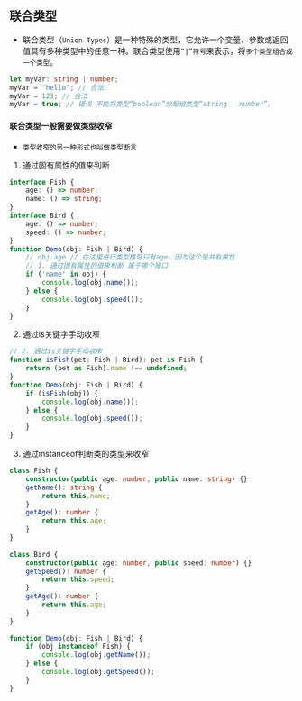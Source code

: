## 联合类型
* 联合类型（`Union Types`）是一种特殊的类型，它允许一个变量、参数或返回值具有多种类型中的任意一种。联合类型使用`“|”符号`来表示，将`多个类型组合成一个类型`。
```typescript
let myVar: string | number;  
myVar = "hello"; // 合法  
myVar = 123; // 合法  
myVar = true; // 错误 不能将类型“boolean”分配给类型“string | number”。
```

#### 联合类型一般需要做类型收窄
* `类型收窄的另一种形式也叫做类型断言`
1. 通过固有属性的值来判断
```typescript
interface Fish {
    age: () => number;
    name: () => string;
}
interface Bird {
    age: () => number;
    speed: () => number;
}
function Demo(obj: Fish | Bird) {
    // obj.age // 在这里进行类型推导只有age，因为这个是共有属性
    // 1. 通过固有属性的值来判断 属于哪个接口
    if ('name' in obj) {
        console.log(obj.name());
    } else {
        console.log(obj.speed());
    }
}
```
2. 通过is关键字手动收窄
```typescript
// 2. 通过is关键字手动收窄
function isFish(pet: Fish | Bird): pet is Fish {
    return (pet as Fish).name !== undefined;
}
function Demo(obj: Fish | Bird) {
    if (isFish(obj)) {
        console.log(obj.name());
    } else {
        console.log(obj.speed());
    }
}
```
3. 通过instanceof判断类的类型来收窄
```typescript
class Fish {  
    constructor(public age: number, public name: string) {}  
    getName(): string {  
        return this.name;  
    }  
    getAge(): number {  
        return this.age;  
    }  
}  
  
class Bird {  
    constructor(public age: number, public speed: number) {}  
    getSpeed(): number {  
        return this.speed;  
    }  
    getAge(): number {  
        return this.age;  
    }  
}  
  
function Demo(obj: Fish | Bird) {  
    if (obj instanceof Fish) {  
        console.log(obj.getName());  
    } else {  
        console.log(obj.getSpeed());  
    }  
}
```

